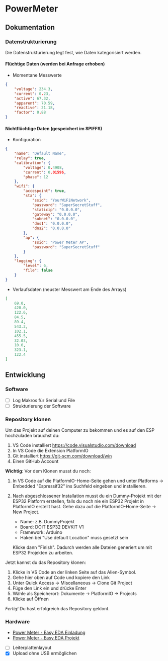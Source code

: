 # PowerMeter

## Dokumentation
### Datenstrukturierung
Die Datenstrukturierung legt fest, wie Daten kategorisiert werden.

#### Flüchtige Daten (werden bei Anfrage erhoben)
- Momentane Messwerte
```json
{
    "voltage": 234.3,
    "current": 0.23,
    "active": 67.32,
    "apparent": 70.59,
    "reactive": 21.18,
    "factor": 0.88
}
```
#### Nichtflüchtige Daten (gespeichert im SPIFFS)
- Konfiguration
```json
{
    "name": "Default Name",
    "relay": true,
    "calibration": {
        "voltage": 0.4908,
        "current": 0.01596,
        "phase": 12
    },
    "wifi": {
        "accespoint": true,
        "sta": {
            "ssid": "YourWiFiNetwork",
            "password": "SuperSecretStuff",
            "staticip": "0.0.0.0",
            "gateway": "0.0.0.0",
            "subnet": "0.0.0.0",
            "dns1": "0.0.0.0",
            "dns2": "0.0.0.0"
        },
        "ap": {
            "ssid": "Power Meter AP",
            "password": "SuperSecretStuff"
        }
    },
    "logging": {
        "level": 6,
        "file": false
    }
}
```
- Verlaufsdaten (neuster Messwert am Ende des Arrays)
```json
[
    69.0,
    420.0,
    122.6,
    84.5,
    89.4,
    543.3,
    102.1,
    455.5,
    32.03,
    10.0,
    323.1,
    122.4
]
```


## Entwicklung
### Software
- [ ] Log Makros für Serial und File
- [ ] Strukturierung der Software
### Repository klonen
Um das Projekt auf deinen Computer zu bekommen und es auf den ESP hochzuladen brauchst du:
1. VS Code installiert https://code.visualstudio.com/download
2. In VS Code die Extension PlatformIO
2. Git installiert https://git-scm.com/download/win
3. Einen GitHub Account

**Wichtig**: Vor dem Klonen musst du noch:
1. In VS Code auf die PlatformIO-Home-Seite gehen und unter Platforms -> Embedded "Espressif32" ins Suchfeld eingeben und installieren.
2. Nach abgeschlossener Installation musst du ein Dummy-Projekt mit der ESP32 Platform erstellen, falls du noch nie ein ESP32 Projekt in PlatformIO erstellt hast. Gehe dazu auf die PlatformIO-Home-Seite -> New Project. 
    - Name: z.B. DummyProjekt
    - Board: DOIT ESP32 DEVKIT V1
    - Framework: Arduino
    - Haken bei "Use default Location" muss gesetzt sein
    
    Klicke dann "Finish". Dadurch werden alle Dateien generiert um mit ESP32 Projekten zu arbeiten.


Jetzt kannst du das Repository klonen:
1. Klicke in VS Code an der linken Seite auf das Alien-Symbol.
2. Gehe hier oben auf Code und kopiere den Link
3. Unter Quick Access -> Miscellaneous -> Clone Git Project
4. Füge den Link ein und drücke Enter
5. Wähle als Speicherort: Dokumente -> PlatformIO -> Projects
6. Klicke auf Öffnen

_Fertig!_ Du hast erfolgreich das Repository geklont.


### Hardware
- [Power Meter - Easy EDA Einladung](https://u.easyeda.com/join?type=project&key=1f3c904dbd0d79bb1bfd9a29f802ef85&inviter=85809e691e9d409fb29755267ff12244)
- [Power Meter - Easy EDA Projekt](https://easyeda.com/editor#id=7532a796a71a494cbf34313451149065)

- [ ] Leiterplattenlayout
- [x] Upload ohne USB ermöglichen
